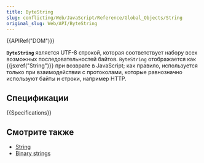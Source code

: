 ```yaml
---
title: ByteString
slug: conflicting/Web/JavaScript/Reference/Global_Objects/String
original_slug: Web/API/ByteString
---
```


{{APIRef("DOM")}}

**`ByteString`** является UTF-8 строкой, которая соответствует набору всех возможных последовательностей байтов. `ByteString` отображается как {{jsxref("String")}} при возврате в JavaScript; как правило, используется только при взаимодействии с протоколами, которые равнозначно используют байты и строки, например HTTP.

## Спецификации

{{Specifications}}

## Смотрите также

- [String](/ru/docs/Web/JavaScript/Reference/Global_Objects/String "/ru/docs/Web/API/DOMString")
- [Binary strings](/ru/docs/Web/API/DOMString/Binary)
